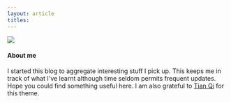 ```yaml
---
layout: article
titles:
---
```


<!-- <div class="card">
  <div class="card__image">
    <img class="image" src="{{ site.author.avatar }}"/>
  </div>
  <div class="card__content">
    <div class="card__header">
      <h4>About me</h4>
    </div>
    <p>
    I started this blog as an aggregator of my work in data science and computing over the years.
    </p>
  </div>
</div> -->

<div class="item">
  <div class="item__image">
  <script>
    console.log("{{ site.url}}")
    console.log("{{ site.baseurl}}")
  </script>
    <img class="image image--sm" src="{{ site.url| append: site.baseurl| append: site.author.avatar}}"/>
  </div>
  <div class="item__content">
    <div class="item__header">
      <h4>About me</h4>
    </div>
    <div class="item__description">
      <p>
      I started this blog to aggregate interesting stuff I pick up. This keeps me in track of what I've learnt although time seldom permits frequent updates. Hope you could find something useful here. I am also grateful to <a href="https://github.com/kitian616/jekyll-TeXt-theme">Tian Qi</a> for this theme.
      </p>
    </div>
  </div>
</div>